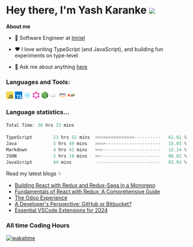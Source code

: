 # Hey there, I'm Yash Karanke <img src="https://media.giphy.com/media/hvRJCLFzcasrR4ia7z/giphy.gif" width="25px">


**About me**

- 💼 Software Engineer at [Imriel](https://imriel.com/)

- ❤️ I love writing TypeScript (and JavaScript), and building fun experiments on type-level

- 💬 Ask me about anything [here](https://github.com/dextel2/dextel2/issues)


### Languages and Tools: 

<code><img height="20" src="https://raw.githubusercontent.com/github/explore/80688e429a7d4ef2fca1e82350fe8e3517d3494d/topics/javascript/javascript.png"></code>
<code><img height="20" src="https://raw.githubusercontent.com/github/explore/80688e429a7d4ef2fca1e82350fe8e3517d3494d/topics/typescript/typescript.png"></code>
<code><img height="20" src="https://raw.githubusercontent.com/github/explore/80688e429a7d4ef2fca1e82350fe8e3517d3494d/topics/react/react.png"></code>
<code><img height="20" src="https://raw.githubusercontent.com/github/explore/5c058a388828bb5fde0bcafd4bc867b5bb3f26f3/topics/graphql/graphql.png"></code>
<code><img height="20" src="https://raw.githubusercontent.com/github/explore/80688e429a7d4ef2fca1e82350fe8e3517d3494d/topics/nodejs/nodejs.png"></code>
<code><img height="20" src="https://raw.githubusercontent.com/github/explore/80688e429a7d4ef2fca1e82350fe8e3517d3494d/topics/mysql/mysql.png"></code>
<code><img height="20" src="https://raw.githubusercontent.com/github/explore/80688e429a7d4ef2fca1e82350fe8e3517d3494d/topics/aws/aws.png"></code>
<code><img height="20" src="https://raw.githubusercontent.com/github/explore/80688e429a7d4ef2fca1e82350fe8e3517d3494d/topics/git/git.png"></code>

 
### Language statistics...

<!--START_SECTION:waka-->

```rust
Total Time: 38 hrs 33 mins

TypeScript        23 hrs 52 mins  >>>>>>>>>>>>>>>----------   61.61 %
Java              5 hrs 49 mins   >>>>---------------------   15.03 %
Markdown          4 hrs 42 mins   >>>----------------------   12.14 %
JSON              2 hrs 19 mins   >>-----------------------   06.02 %
JavaScript        44 mins         -------------------------   01.91 %
```

<!--END_SECTION:waka-->

Read my latest blogs ✨

<!-- BLOG-POST-LIST:START -->
- [Building React with Redux and Redux-Saga in a Monorepo](https://karankeyash.hashnode.dev/building-react-with-redux-and-redux-saga-in-a-monorepo)
- [Fundamentals of React with Redux: A Comprehensive Guide](https://karankeyash.hashnode.dev/fundamentals-of-react-with-redux-guide)
- [The Odoo Experience](https://karankeyash.hashnode.dev/the-odoo-experience)
- [A Developer&#39;s Perspective: GitHub or Bitbucket?](https://karankeyash.hashnode.dev/a-developers-perspective-github-or-bitbucket)
- [Essential VSCode Extensions for 2024](https://karankeyash.hashnode.dev/essential-vscode-extensions)
<!-- BLOG-POST-LIST:END -->



### All time Coding Hours                                                                                                                                                 
[![wakatime](https://wakatime.com/badge/user/efc4928d-c420-4b31-a817-99b0e6502a8b.svg)](https://wakatime.com/@efc4928d-c420-4b31-a817-99b0e6502a8b)
